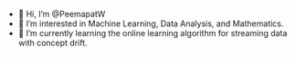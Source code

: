 - 👋 Hi, I’m @PeemapatW
- 👀 I’m interested in Machine Learning, Data Analysis, and Mathematics.
- 🌱 I’m currently learning the online learning algorithm for streaming data with concept drift.
<!--- - 💞️ I’m looking to collaborate on ...
- 📫 Contact me : Peemapat.w@gmail.com--->

<!---
PeemapatW/PeemapatW is a ✨ special ✨ repository because its `README.md` (this file) appears on your GitHub profile.
You can click the Preview link to take a look at your changes.
--->
